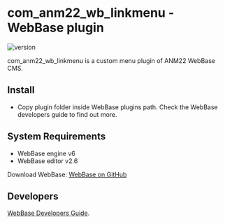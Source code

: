 # com_anm22_wb_linkmenu - WebBase plugin
![version](https://img.shields.io/badge/version-1.2-blue)

com_anm22_wb_linkmenu is a custom menu plugin of ANM22 WebBase CMS.

## Install
*	Copy plugin folder inside WebBase plugins path. Check the WebBase developers guide to find out more.

## System Requirements
*	WebBase engine v6
*	WebBase editor v2.6

Download WebBase: [WebBase on GitHub](https://github.com/ANM22/WebBase)

## Developers
[WebBase Developers Guide](https://www.anm22.it/it/webbase-developers/).
